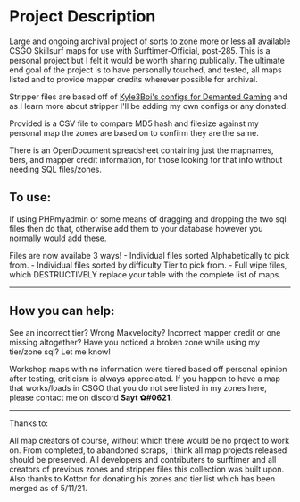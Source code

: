 # Project Description
Large and ongoing archival project of sorts to zone more or less all available CSGO Skillsurf maps for use with Surftimer-Official, post-285. This is a personal project but I felt it would be worth sharing publically. The ultimate end goal of the project is to have personally touched, and tested, all maps listed and to provide mapper credits wherever possible for archival.

Stripper files are based off of [Kyle3Boi's configs for Demented Gaming](https://github.com/Kyli3Boi/Surftimer-Official-Stripper-Config) and as I learn more about stripper I'll be adding my own configs or any donated. 

Provided is a CSV file to compare MD5 hash and filesize against my personal map the zones are based on to confirm they are the same.

There is an OpenDocument spreadsheet containing just the mapnames, tiers, and mapper credit information, for those looking for that info without needing SQL files/zones.


## To use:
If using PHPmyadmin or some means of dragging and dropping the two sql files then do that, otherwise add them to your database however you normally would add these.

Files are now availabe 3 ways!
	- Individual files sorted Alphabetically to pick from.
	- Individual files sorted by difficulty Tier to pick from.
	- Full wipe files, which DESTRUCTIVELY replace your table with the complete list of maps.


------------------------------------------------------------------------
## How you can help:

See an incorrect tier? Wrong Maxvelocity? Incorrect mapper credit or one missing altogether? Have you noticed a broken zone while using my tier/zone sql? Let me know!

Workshop maps with no information were tiered based off personal opinion after testing, criticism is always appreciated. If you happen to have a map that works/loads in CSGO that you do not see listed in my zones here, please contact me on discord **Sayt ✿#0621**. 



------------------------------------------------------------------------
Thanks to:

All map creators of course, without which there would be no project to work on. From completed, to abandoned scraps, I think all map projects released should be preserved.
All developers and contributers to surftimer and all creators of previous zones and stripper files this collection was built upon. Also thanks to Kotton for donating his zones and tier list which has been merged as of 5/11/21. 
